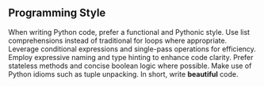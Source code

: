 ## Programming Style

When writing Python code, prefer a functional and Pythonic style. Use list comprehensions instead of traditional for loops where appropriate. Leverage conditional expressions and single-pass operations for efficiency. Employ expressive naming and type hinting to enhance code clarity. Prefer stateless methods and concise boolean logic where possible. Make use of Python idioms such as tuple unpacking. In short, write **beautiful** code.